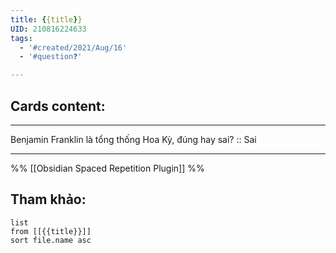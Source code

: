 ```yaml
---
title: {{title}}
UID: 210816224633
tags:
  - '#created/2021/Aug/16'
  - '#question❓'

---
```


## Cards content:
---

Benjamin Franklin là tổng thống Hoa Kỳ, đúng hay sai? :: Sai
<!--SR:!2021-08-20,4,270-->

---
%%
[[Obsidian Spaced Repetition Plugin]]
%%

## Tham khảo:
```dataview
list
from [[{{title}}]]
sort file.name asc
```